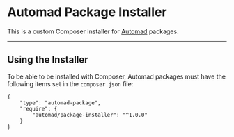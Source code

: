 # Automad Package Installer 

This is a custom Composer installer for [Automad](https://automad.org) packages.

---

## Using the Installer 

To be able to be installed with Composer, Automad packages must have the following items set in the `composer.json` file:

	{
		"type": "automad-package",
    	"require": {
        	"automad/package-installer": "^1.0.0"
    	}
	} 